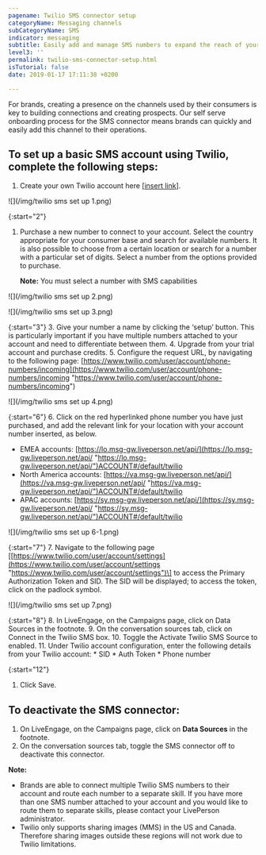 ```yaml
---
pagename: Twilio SMS connector setup
categoryName: Messaging channels
subCategoryName: SMS
indicator: messaging
subtitle: Easily add and manage SMS numbers to expand the reach of your brand
level3: ''
permalink: twilio-sms-connector-setup.html
isTutorial: false
date: 2019-01-17 17:11:38 +0200

---
```

For brands, creating a presence on the channels used by their consumers is key to building connections and creating prospects. Our self serve onboarding process for the SMS connector means brands can quickly and easily add this channel to their operations.

## **To set up a basic SMS account using Twilio, complete the following steps:**

1. Create your own Twilio account here \[[insert link](https://www.twilio.com/try-twilio)\].

![](/img/twilio sms set up 1.png)

{:start="2"}

1. Purchase a new number to connect to your account. Select the country appropriate for your consumer base and search for available numbers. It is also possible to choose from a certain location or search for a number with a particular set of digits. Select a number from the options provided to purchase.

   **Note:** You must select a number with SMS capabilities

![](/img/twilio sms set up 2.png)

![](/img/twilio sms set up 3.png)

{:start="3"}
3. Give your number a name by clicking the ‘setup’ button. This is particularly important if you have multiple numbers attached to your account and need to differentiate between them.
4. Upgrade from your trial account and purchase credits.
5. Configure the request URL, by navigating to the following page: [https://www.twilio.com/user/account/phone-numbers/incoming](https://www.twilio.com/user/account/phone-numbers/incoming "https://www.twilio.com/user/account/phone-numbers/incoming")

![](/img/twilio sms set up 4.png)

{:start="6"}
6\. Click on the red hyperlinked phone number you have just purchased, and add the relevant link for your location with your account number inserted, as below.

   * EMEA accounts: [https://lo.msg-gw.liveperson.net/api/](https://lo.msg-gw.liveperson.net/api/ "https://lo.msg-gw.liveperson.net/api/")ACCOUNT#/default/twilio
   * North America accounts: [https://va.msg-gw.liveperson.net/api/](https://va.msg-gw.liveperson.net/api/ "https://va.msg-gw.liveperson.net/api/")ACCOUNT#/default/twilio
   * APAC accounts: [https://sy.msg-gw.liveperson.net/api/](https://sy.msg-gw.liveperson.net/api/ "https://sy.msg-gw.liveperson.net/api/")ACCOUNT#/default/twilio

![](/img/twilio sms set up 6-1.png)

{:start="7"}
7\. Navigate to the following page \[[https://www.twilio.com/user/account/settings](https://www.twilio.com/user/account/settings "https://www.twilio.com/user/account/settings")\] to access the Primary Authorization Token and SID. The SID will be displayed; to access the token, click on the padlock symbol.

![](/img/twilio sms set up 7.png)

{:start="8"}
8. In LiveEngage, on the Campaigns page, click on Data Sources in the footnote.
9. On the conversation sources tab, click on Connect in the Twilio SMS box.
10. Toggle the Activate Twilio SMS Source to enabled.
11. Under Twilio account configuration, enter the following details from your Twilio account:
		* SID
		* Auth Token
		* Phone number

{:start="12"}
1. Click Save.

## To deactivate the SMS connector:

1. On LiveEngage, on the Campaigns page, click on **Data Sources** in the footnote.
2. On the conversation sources tab, toggle the SMS connector off to deactivate this connector.

<div class="important">
<b>Note:</b>
<ul>
<li>Brands are able to connect multiple Twilio SMS numbers to their account and route each number to a separate skill. If you have more than one SMS number attached to your account and you would like to route them to separate skills, please contact your LivePerson administrator.</li>
<li>Twilio only supports sharing images (MMS) in the US and Canada. Therefore sharing images outside these regions will not work due to Twilio limitations.</li>
</ul>
</div>